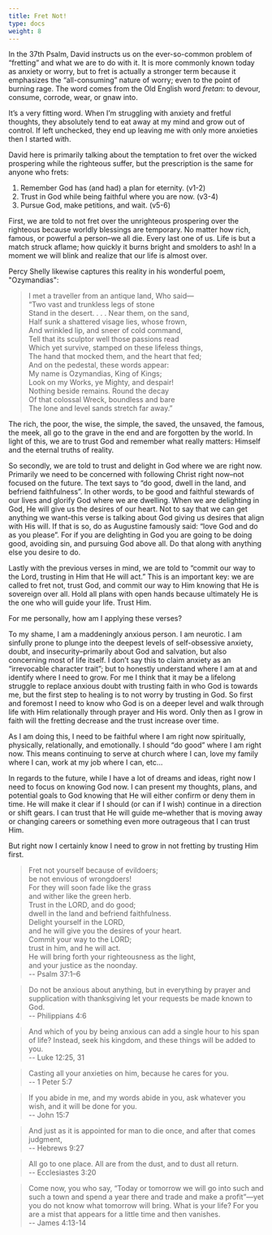 ```yaml
---
title: Fret Not!
type: docs
weight: 8
---
```


In the 37th Psalm, David instructs us on the ever-so-common problem of “fretting” and what we are to do with it. It is more commonly known today as anxiety or worry, but to fret is actually a stronger term because it emphasizes the “all-consuming” nature of worry; even to the point of burning rage. The word comes from the Old English word _fretan_: to devour, consume, corrode, wear, or gnaw into. 

It’s a very fitting word. When I’m struggling with anxiety and fretful thoughts, they absolutely tend to eat away at my mind and grow out of control. If left unchecked, they end up leaving me with only more anxieties then I started with. 

David here is primarily talking about the temptation to fret over the wicked prospering while the righteous suffer, but the prescription is the same for anyone who frets:
1. Remember God has (and had) a plan for eternity. (v1-2)
2. Trust in God while being faithful where you are now. (v3-4)
3. Pursue God, make petitions, and wait. (v5-6)

First, we are told to not fret over the unrighteous prospering over the righteous because worldly blessings are temporary. No matter how rich, famous, or powerful a person–we all die. Every last one of us. Life is but a match struck aflame; how quickly it burns bright and smolders to ash! In a moment we will blink and realize that our life is almost over. 

Percy Shelly likewise captures this reality in his wonderful poem, "Ozymandias":
> I met a traveller from an antique land, Who said—  
“Two vast and trunkless legs of stone  
Stand in the desert. . . . Near them, on the sand,  
Half sunk a shattered visage lies, whose frown,  
And wrinkled lip, and sneer of cold command,  
Tell that its sculptor well those passions read  
Which yet survive, stamped on these lifeless things,  
The hand that mocked them, and the heart that fed;  
And on the pedestal, these words appear:  
My name is Ozymandias, King of Kings;  
Look on my Works, ye Mighty, and despair!  
Nothing beside remains. Round the decay  
Of that colossal Wreck, boundless and bare  
The lone and level sands stretch far away.”  

The rich, the poor, the wise, the simple, the saved, the unsaved, the famous, the meek, all go to the grave in the end and are forgotten by the world. In light of this, we are to trust God and remember what really matters: Himself and the eternal truths of reality. 

So secondly, we are told to trust and delight in God where we are right now. Primarily we need to be concerned with following Christ right now–not focused on the future. The text says to “do good, dwell in the land, and befriend faithfulness”. In other words, to be good and faithful stewards of our lives and glorify God where we are dwelling. When we are delighting in God, He will give us the desires of our heart. Not to say that we can get anything we want–this verse is talking about God giving us desires that align with His will. If that is so, do as Augustine famously said: “love God and do as you please”. For if you are delighting in God you are going to be doing good, avoiding sin, and pursuing God above all. Do that along with anything else you desire to do. 

Lastly with the previous verses in mind, we are told to “commit our way to the Lord, trusting in Him that He will act.” This is an important key: we are called to fret not, trust God, and commit our way to Him knowing that He is sovereign over all. Hold all plans with open hands because ultimately He is the one who will guide your life. Trust Him.

For me personally, how am I applying these verses? 

To my shame, I am a maddeningly anxious person. I am neurotic. I am sinfully prone to plunge into the deepest levels of self-obsessive anxiety, doubt, and insecurity–primarily about God and salvation, but also concerning most of life itself. I don’t say this to claim anxiety as an “irrevocable character trait”; but to honestly understand where I am at and identify where I need to grow. For me I think that it may be a lifelong struggle to replace anxious doubt with trusting faith in who God is towards me, but the first step to healing is to not worry by trusting in God. So first and foremost I need to know who God is on a deeper level and walk through life with Him relationally through prayer and His word. Only then as I grow in faith will the fretting decrease and the trust increase over time.

As I am doing this, I need to be faithful where I am right now spiritually, physically, relationally, and emotionally. I should “do good” where I am right now. This means continuing to serve at church where I can, love my family where I can, work at my job where I can, etc…

In regards to the future, while I have a lot of dreams and ideas, right now I need to focus on knowing God now. I can present my thoughts, plans, and potential goals to God knowing that He will either confirm or deny them in time. He will make it clear if I should (or can if I wish) continue in a direction or shift gears. I can trust that He will guide me–whether that is moving away or changing careers or something even more outrageous that I can trust Him.

But right now I certainly know I need to grow in not fretting by trusting Him first.

> Fret not yourself because of evildoers;  
be not envious of wrongdoers!  
For they will soon fade like the grass  
and wither like the green herb.  
Trust in the LORD, and do good;  
dwell in the land and befriend faithfulness.  
Delight yourself in the LORD,  
and he will give you the desires of your heart.  
Commit your way to the LORD;  
trust in him, and he will act.  
He will bring forth your righteousness as the light,  
and your justice as the noonday.  
> -- Psalm 37:1–6

> Do not be anxious about anything, but in everything by prayer and supplication with thanksgiving let your requests be made known to God.  
> -- Philippians 4:6

> And which of you by being anxious can add a single hour to his span of life? Instead, seek his kingdom, and these things will be added to you.  
> -- Luke 12:25, 31

> Casting all your anxieties on him, because he cares for you.  
> -- 1 Peter 5:7

> If you abide in me, and my words abide in you, ask whatever you wish, and it will be done for you.  
> -- John 15:7

> And just as it is appointed for man to die once, and after that comes judgment,  
> -- Hebrews 9:27

> All go to one place. All are from the dust, and to dust all return.  
> -- Ecclesiastes 3:20

> Come now, you who say, “Today or tomorrow we will go into such and such a town and spend a year there and trade and make a profit”—yet you do not know what tomorrow will bring. What is your life? For you are a mist that appears for a little time and then vanishes.  
> -- James 4:13-14

<script src="https://static.esvmedia.org/crossref/crossref.min.js" type="text/javascript"></script>